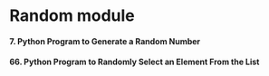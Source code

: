 # Random module


#### 7. Python Program to Generate a Random Number
#### 66. Python Program to Randomly Select an Element From the List
